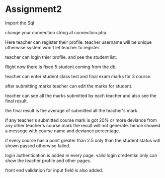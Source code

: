 # Assignment2

Import the Sql

change your connection string at connection.php.

Here teacher can register their profile. teacher username will be unique otherwise system won't let teacher to register. 

teacher can login thier profile. and see the student list.

Right now there is fixed 5 student coming from the db.

teacher can enter student class test and final exam marks for 3 course.

after submitting marks teacher can edit the marks for student.

teacher can see all the marks submitted by each teacher and also see the final result.

the final result is the average of submitted all the teacher's mark.

if any teacher's submitted course mark is got 20% or more deviance from any other teacher's course mark the result will not generate. hence showed a messege with course name and deviance percentage.

if every course has a point greater than 2.5 only than the student status will shown passed otherwise failed.

login authentication is added in every page. valid login credential only can show the teacher profile and other pages.

front end validation for input field is also added.
